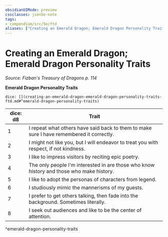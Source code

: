 ```yaml
---
obsidianUIMode: preview
cssclasses: json5e-note
tags:
- compendium/src/5e/ftd
aliases: ["Creating an Emerald Dragon; Emerald Dragon Personality Traits"]
---
```

# Creating an Emerald Dragon; Emerald Dragon Personality Traits
*Source: Fizban's Treasury of Dragons p. 114* 

**Emerald Dragon Personality Traits**

`dice: [](creating-an-emerald-dragon-emerald-dragon-personality-traits-ftd.md#^emerald-dragon-personality-traits)`

| dice: d8 | Trait |
|----------|-------|
| 1 | I repeat what others have said back to them to make sure I have remembered it correctly. |
| 2 | I might not like you, but I will endeavor to treat you with respect, if not kindness. |
| 3 | I like to impress visitors by reciting epic poetry. |
| 4 | The only people I'm interested in are those who know history and those who make history. |
| 5 | I like to adopt the personas of characters from legend. |
| 6 | I studiously mimic the mannerisms of my guests. |
| 7 | I prefer to get others talking, then fade into the background. Sometimes literally. |
| 8 | I seek out audiences and like to be the center of attention. |
^emerald-dragon-personality-traits